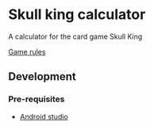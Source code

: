 # Skull king calculator

A calculator for the card game Skull King

[Game rules](https://www.ultraboardgames.com/skull-king/game-rules.php)

## Development

### Pre-requisites

- [Android studio](https://developer.android.com/studio/)

